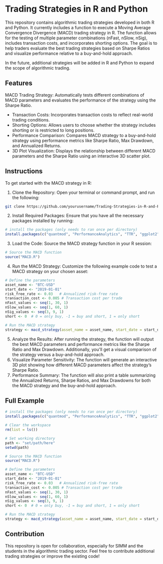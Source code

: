 # Trading Strategies in R and Python
This repository contains algorithmic trading strategies developed in both R and Python. It currently includes a function to execute a Moving Average Convergence Divergence (MACD) trading strategy in R. The function allows for the testing of multiple parameter combinations (nFast, nSlow, nSig), includes transaction costs, and incorporates shorting options. The goal is to help traders evaluate the best trading strategies based on Sharpe Ratios and visualize performance relative to a buy-and-hold approach.

In the future, additional strategies will be added in R and Python to expand the scope of algorithmic trading.

## Features
MACD Trading Strategy: Automatically tests different combinations of MACD parameters and evaluates the performance of the strategy using the Sharpe Ratio.
- Transaction Costs: Incorporates transaction costs to reflect real-world trading conditions.
- Shorting Options: Allows users to choose whether the strategy includes shorting or is restricted to long positions.
- Performance Comparison: Compares MACD strategy to a buy-and-hold strategy using performance metrics like Sharpe Ratio, Max Drawdown, and Annualized Returns.
- 3D Plot Visualization: Displays the relationship between different MACD parameters and the Sharpe Ratio using an interactive 3D scatter plot.

## Instructions
To get started with the MACD strategy in R:

1. Clone the Repository:
Open your terminal or command prompt, and run the following:
```bash
git clone https://github.com/yourusername/Trading-Strategies-in-R-and-Python.git
```
2. Install Required Packages: Ensure that you have all the necessary packages installed by running:
```r
# install the packages (only needs to ran once per directory)
install.packages(c("quantmod", "PerformanceAnalytics", "TTR", "ggplot2", "parallel", "plotly"))
```
3. Load the Code: Source the MACD strategy function in your R session:
```r
# Source the MACD function
source("MACD.R")
```
4. Run the MACD Strategy: Customize the following example code to test a MACD strategy on your chosen asset:
```r
# Define the parameters
asset_name <- "BTC-USD"
start_date <- "2019-01-01"
risk_free_rate <- 0.03   # Annualized risk-free rate
transaction_cost <- 0.005 # Transaction cost per trade
nFast_values <- seq(1, 30, 1)
nSlow_values <- seq(1, 60, 1)
nSig_values <- seq(3, 9, 1)
short <- 0  # 0 = only buy, -1 = buy and short, 1 = only short

# Run the MACD strategy
strategy <- macd_strategy(asset_name = asset_name, start_date = start_date, risk_free_rate = risk_free_rate, transaction_cost = transaction_cost, nFast_values = nFast_values, nSlow_values = nSlow_values, nSig_values = nSig_values, short = short)
```
5. Analyze the Results: After running the strategy, the function will output the best MACD parameters and performance metrics like the Sharpe Ratio and Max Drawdown. Additionally, you'll get a visual comparison of the strategy versus a buy-and-hold approach.
6. Visualize Parameter Sensitivity: The function will generate an interactive 3D plot showing how different MACD parameters affect the strategy’s Sharpe Ratio.
7. Performance Summary: The function will also print a table summarizing the Annualized Returns, Sharpe Ratios, and Max Drawdowns for both the MACD strategy and the buy-and-hold approach.

## Full Example
```r
# install the packages (only needs to ran once per directory)
install.packages(c("quantmod", "PerformanceAnalytics", "TTR", "ggplot2", "parallel", "plotly"))

# Clear the workspace
rm(list = ls())

# Set working directory
path <- "set/path/here"
setwd(path)

# Source the MACD function
source("MACD.R")

# Define the parameters
asset_name <- "BTC-USD"
start_date <- "2019-01-01"
risk_free_rate <- 0.03   # Annualized risk-free rate
transaction_cost <- 0.005 # Transaction cost per trade
nFast_values <- seq(1, 30, 1)
nSlow_values <- seq(1, 60, 1)
nSig_values <- seq(3, 9, 1)
short <- 0  # 0 = only buy, -1 = buy and short, 1 = only short

# Run the MACD strategy
strategy <- macd_strategy(asset_name = asset_name, start_date = start_date, risk_free_rate = risk_free_rate, transaction_cost = transaction_cost, nFast_values = nFast_values, nSlow_values = nSlow_values, nSig_values = nSig_values, short = short)
```
   
## Contribution
This repository is open for collaboration, especially for SIMM and the students in the algorithmic trading sector. Feel free to contribute additional trading strategies or improve the existing code!
